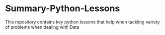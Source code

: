 # Summary-Python-Lessons
This repository contains key python lessons that help when tackling variety of problems when dealing with Data
